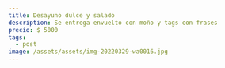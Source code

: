 ```yaml
---
title: Desayuno dulce y salado
description: Se entrega envuelto con moño y tags con frases
precio: $ 5000
tags:
  - post
image: /assets/assets/img-20220329-wa0016.jpg
---
```

